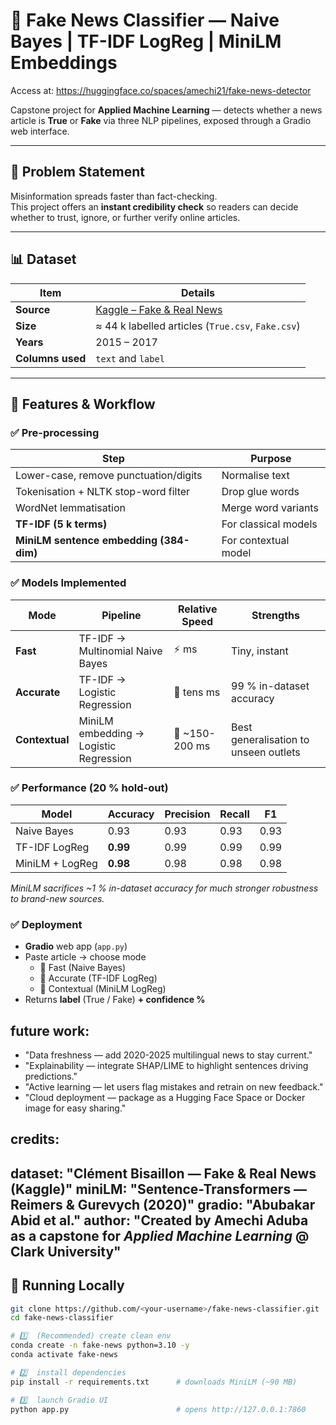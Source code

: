 # 📰 Fake News Classifier — Naive Bayes | TF-IDF LogReg | MiniLM Embeddings

Access at: https://huggingface.co/spaces/amechi21/fake-news-detector


Capstone project for **Applied Machine Learning** — detects whether a news article is **True** or **Fake** via three NLP pipelines, exposed through a Gradio web interface.

---

## 📌 Problem Statement
Misinformation spreads faster than fact-checking.  
This project offers an **instant credibility check** so readers can decide whether to trust, ignore, or further verify online articles.

---

## 📊 Dataset
| Item | Details |
|------|---------|
| **Source** | [Kaggle – Fake & Real News](https://www.kaggle.com/datasets/clmentbisaillon/fake-and-real-news-dataset) |
| **Size**  | ≈ 44 k labelled articles (`True.csv`, `Fake.csv`) |
| **Years** | 2015 – 2017 |
| **Columns used** | `text` and `label` |

---

## 🧪 Features & Workflow

### ✅ Pre-processing
| Step | Purpose |
|------|---------|
| Lower-case, remove punctuation/digits | Normalise text |
| Tokenisation + NLTK stop-word filter | Drop glue words |
| WordNet lemmatisation | Merge word variants |
| **TF-IDF (5 k terms)** | For classical models |
| **MiniLM sentence embedding (384-dim)** | For contextual model |

### ✅ Models Implemented
| Mode | Pipeline | Relative Speed | Strengths |
|------|----------|----------------|-----------|
| **Fast** | TF-IDF → Multinomial Naive Bayes | ⚡ ms | Tiny, instant |
| **Accurate** | TF-IDF → Logistic Regression | 🔸 tens ms | 99 % in-dataset accuracy |
| **Contextual** | MiniLM embedding → Logistic Regression | 🔹 ~150-200 ms | Best generalisation to unseen outlets |

### ✅ Performance (20 % hold-out)
| Model | Accuracy | Precision | Recall | F1 |
|-------|----------|-----------|--------|----|
| Naive Bayes | 0.93 | 0.93 | 0.93 | 0.93 |
| TF-IDF LogReg | **0.99** | 0.99 | 0.99 | 0.99 |
| MiniLM + LogReg | **0.98** | 0.98 | 0.98 | 0.98 |

*MiniLM sacrifices ~1 % in-dataset accuracy for much stronger robustness to brand-new sources.*

### ✅ Deployment
- **Gradio** web app (`app.py`)
- Paste article → choose mode  
  - 🔹 Fast (Naive Bayes)  
  - 🔸 Accurate (TF-IDF LogReg)  
  - 🔶 Contextual (MiniLM LogReg)  
- Returns **label** (True / Fake) **+ confidence %**

## future work:
  - "Data freshness — add 2020-2025 multilingual news to stay current."
  - "Explainability — integrate SHAP/LIME to highlight sentences driving predictions."
  - "Active learning — let users flag mistakes and retrain on new feedback."
  - "Cloud deployment — package as a Hugging Face Space or Docker image for easy sharing."

## credits:
  dataset: "Clément Bisaillon — Fake & Real News (Kaggle)"
  miniLM: "Sentence-Transformers — Reimers & Gurevych (2020)"
  gradio: "Abubakar Abid et al."
  author: "Created by **Amechi Aduba** as a capstone for *Applied Machine Learning* @ Clark University"
---

## 🚀 Running Locally

```bash
git clone https://github.com/<your-username>/fake-news-classifier.git
cd fake-news-classifier

# 1️⃣  (Recommended) create clean env
conda create -n fake-news python=3.10 -y
conda activate fake-news

# 2️⃣  install dependencies
pip install -r requirements.txt      # downloads MiniLM (~90 MB)

# 3️⃣  launch Gradio UI
python app.py                        # opens http://127.0.0.1:7860


